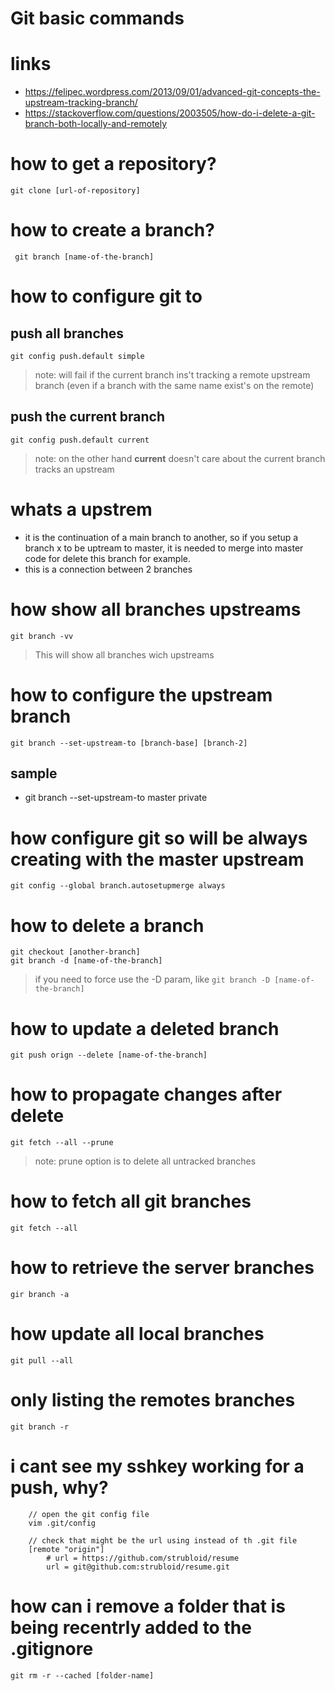 # Git basic commands

# links
* https://felipec.wordpress.com/2013/09/01/advanced-git-concepts-the-upstream-tracking-branch/
* https://stackoverflow.com/questions/2003505/how-do-i-delete-a-git-branch-both-locally-and-remotely

# how to get a repository?
```
git clone [url-of-repository]
```
# how to create a branch?
```
 git branch [name-of-the-branch]
```

# how to configure git to

## push all branches
```
git config push.default simple
```
> note: will fail if the current branch ins't tracking a remote upstream branch (even if a branch with the same name exist's on the remote)

## push the current branch 
```
git config push.default current
```
> note: on the other hand **current** doesn't care about the current branch tracks an upstream

# whats a upstrem
* it is the continuation of a main branch to another, so if you setup a branch x to be uptream to master, it is needed to merge into master code for delete this branch for example.
* this is a connection between 2 branches

# how show all branches upstreams
```
git branch -vv
```
> This will show all branches wich upstreams

# how to configure the upstream branch 
```
git branch --set-upstream-to [branch-base] [branch-2]
```

## sample 
* git branch --set-upstream-to master private 

# how configure git so will be always creating with the master upstream 
```
git config --global branch.autosetupmerge always
```

# how to delete a branch
```
git checkout [another-branch]
git branch -d [name-of-the-branch]
```
> if you need to force use the -D param, like ``git branch -D [name-of-the-branch]``

# how to update a deleted branch 
```
git push orign --delete [name-of-the-branch]
```

# how to propagate changes after delete
```
git fetch --all --prune
```
> note: prune option is to delete all untracked branches

# how to fetch all git branches
```
git fetch --all
```

# how to retrieve the server branches
```
gir branch -a
```

# how update all local branches 
```
git pull --all
```

# only listing the remotes branches
```
git branch -r
```

# i cant see my sshkey working for a push, why?
```
	// open the git config file
	vim .git/config

	// check that might be the url using instead of th .git file
	[remote "origin"]
        # url = https://github.com/strubloid/resume
        url = git@github.com:strubloid/resume.git
```

# how can i remove a folder that is being recentrly added to the .gitignore
```
git rm -r --cached [folder-name]
```